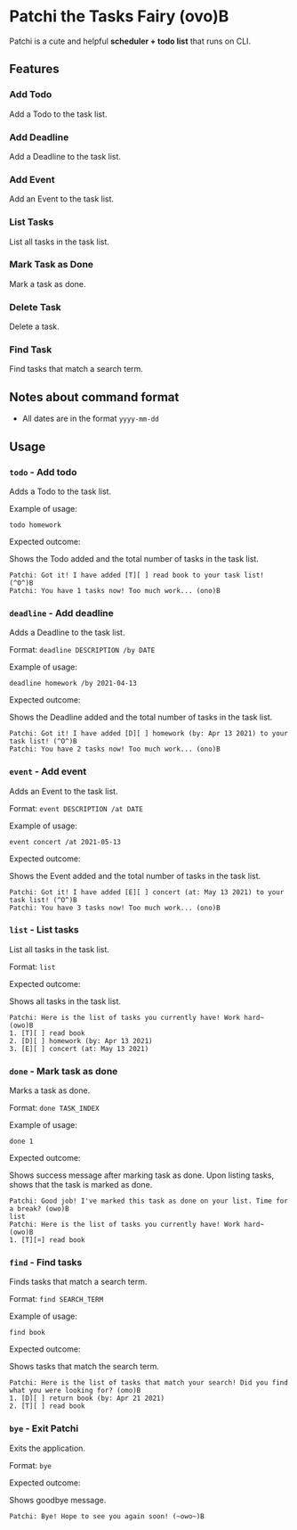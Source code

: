 # Patchi the Tasks Fairy (ovo)B

Patchi is a cute and helpful **scheduler + todo list** that runs on CLI.

## Features 

### Add Todo

Add a Todo to the task list.

### Add Deadline

Add a Deadline to the task list.

### Add Event

Add an Event to the task list.

### List Tasks

List all tasks in the task list.

### Mark Task as Done

Mark a task as done.

### Delete Task

Delete a task.

### Find Task

Find tasks that match a search term.

## Notes about command format 

- All dates are in the format `yyyy-mm-dd`

## Usage

### `todo` - Add todo

Adds a Todo to the task list.

Example of usage: 

`todo homework`

Expected outcome:

Shows the Todo added and the total number of tasks in the task list.

```
Patchi: Got it! I have added [T][ ] read book to your task list! (^O^)B
Patchi: You have 1 tasks now! Too much work... (ono)B
```

### `deadline` - Add deadline

Adds a Deadline to the task list.

Format: `deadline DESCRIPTION /by DATE`

Example of usage:

`deadline homework /by 2021-04-13`

Expected outcome:

Shows the Deadline added and the total number of tasks in the task list.

```
Patchi: Got it! I have added [D][ ] homework (by: Apr 13 2021) to your task list! (^O^)B
Patchi: You have 2 tasks now! Too much work... (ono)B
```
### `event` - Add event

Adds an Event to the task list.

Format: `event DESCRIPTION /at DATE`

Example of usage:

`event concert /at 2021-05-13`

Expected outcome:

Shows the Event added and the total number of tasks in the task list.

```
Patchi: Got it! I have added [E][ ] concert (at: May 13 2021) to your task list! (^O^)B
Patchi: You have 3 tasks now! Too much work... (ono)B
```

### `list` - List tasks

List all tasks in the task list.

Format: `list`

Expected outcome:

Shows all tasks in the task list.

```
Patchi: Here is the list of tasks you currently have! Work hard~ (owo)B
1. [T][ ] read book
2. [D][ ] homework (by: Apr 13 2021)
3. [E][ ] concert (at: May 13 2021)
```
### `done` - Mark task as done

Marks a task as done.

Format: `done TASK_INDEX`

Example of usage:

`done 1`

Expected outcome:

Shows success message after marking task as done.
Upon listing tasks, shows that the task is marked as done.

```
Patchi: Good job! I've marked this task as done on your list. Time for a break? (owo)B
list
Patchi: Here is the list of tasks you currently have! Work hard~ (owo)B
1. [T][¤] read book
```
### `find` - Find tasks

Finds tasks that match a search term.

Format: `find SEARCH_TERM`

Example of usage:

`find book`

Expected outcome:

Shows tasks that match the search term.

```
Patchi: Here is the list of tasks that match your search! Did you find what you were looking for? (omo)B
1. [D][ ] return book (by: Apr 21 2021)
2. [T][ ] read book
```

### `bye` - Exit Patchi

Exits the application.

Format: `bye`

Expected outcome:

Shows goodbye message.

```
Patchi: Bye! Hope to see you again soon! (~owo~)B
```
